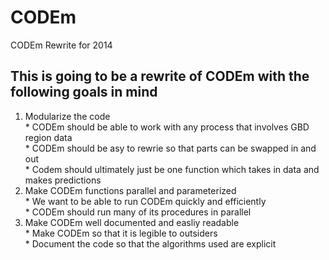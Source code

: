 CODEm
=====

CODEm Rewrite for 2014  

## This is going to be a rewrite of CODEm with the following goals in mind  
  1. Modularize the code  
    * CODEm should be able to work with any process that involves GBD region data  
    * CODEm should be asy to rewrie so that parts can be swapped in and out  
    * Codem should ultimately just be one function which takes in data and makes predictions  
  2. Make CODEm functions parallel and parameterized  
    * We want to be able to run CODEm quickly and efficiently  
    * CODEm should run many of its procedures in parallel  
  3. Make CODEm well documented and easliy readable  
    * Make CODEm so that it is legible to outsiders  
    * Document the code so that the algorithms used are explicit   
